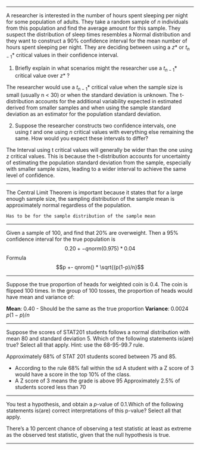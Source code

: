 ***
A researcher is interested in the number of hours spent sleeping per night for some population of adults. They take a random sample of $n$ individuals from this population and find the average amount for this sample. They suspect the distribution of sleep times resembles a Normal distribution and they want to construct a 90% confidence interval for the mean number of hours spent sleeping per night. They are deciding between using a $z$* or $t_{n-1}$* critical values in their confidence interval.

1. Briefly explain in what scenarios might the researcher use a $t_{n-1}$* critical value over $z$* ?

The researcher would use a $t_{n-1}$* critical value when the sample size is small (usually n < 30) or when the standard deviation is unknown. The t-distribution accounts for the additional variability expected in estimated derived from smaller samples and when using the sample standard deviation as an estimator for the population standard deviation.

2. Suppose the researcher constructs two confidence intervals, one using $t$ and one using $n$ critical values with everything else remaining the same. How would you expect these intervals to differ?

The Interval using t critical values will generally be wider than the one using z critical values. This is because the t-distribution accounts for uncertainty of estimating the population standard deviation from the sample, especially with smaller sample sizes, leading to a wider interval to achieve the same level of confidence.

***
The Central Limit Theorem is important because it states that for a large enough sample size, the sampling distribution of the sample mean is approximately normal regardless of the population.

`Has to be for the sample distribution of the sample mean`

***
Given a sample of 100, and find that 20% are overweight. Then a 95% confidence interval for the true population is 
$$0.20 +- qnorm(0.975) * 0.04$$
Formula
$$p +- qnrom() * \sqrt{(p(1-p)/n}$$
***
Suppose the true proportion of heads for weighted coin is 0.4. The coin is flipped 100 times. In the group of 100 tosses, the proportion of heads would have mean and variance of:

**Mean**: 0.40 - Should be the same as the true proportion
**Variance**: 0.0024
$p(1-p)/n$

***
Suppose the scores of STAT201 students follows a normal distribution with mean 80 and standard deviation 5. Which of the following statements is(are) true? Select all that apply. Hint: use the 68-95-99.7 rule.

Approximately 68% of STAT 201 students scored between 75 and 85.
* According to the rule 68% fall within the sd
A student with a Z score of 3 would have a score in the top 10% of the class.
* A Z score of 3 means the grade is above 95 
Approximately 2.5% of students scored less than 70

***
You test a hypothesis, and obtain a _p_-value of 0.1.Which of the following statements is(are) correct interpretations of this p-value? Select all that apply.

There’s a 10 percent chance of observing a test statistic at least as extreme as the observed test statistic, given that the null hypothesis is true.

***
